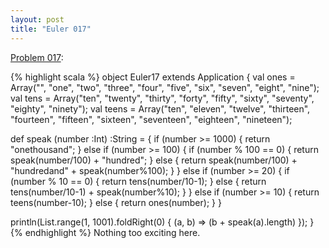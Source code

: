 ```yaml
---
layout: post
title: "Euler 017"
---
```


[Problem 017]\:

{% highlight scala %}
object Euler17 extends Application {
  val ones = Array("", "one", "two", "three", "four",
                   "five", "six", "seven", "eight", "nine");
  val tens = Array("ten", "twenty", "thirty", "forty",
                   "fifty", "sixty", "seventy", "eighty", "ninety");
  val teens = Array("ten", "eleven", "twelve", "thirteen", "fourteen",
                    "fifteen", "sixteen", "seventeen", "eighteen", "nineteen");

  def speak (number :Int) :String = {
    if (number >= 1000) {
      return "onethousand";
    } else if (number >= 100) {
      if (number % 100 == 0) {
        return speak(number/100) + "hundred";
      } else {
        return speak(number/100) + "hundredand" + speak(number%100);
      }
    } else if (number >= 20) {
      if (number % 10 == 0) {
        return tens(number/10-1);
      } else {
        return tens(number/10-1) + speak(number%10);
      }
    } else if (number >= 10) {
      return teens(number-10);
    } else {
      return ones(number);
    }
  }

  println(List.range(1, 1001).foldRight(0) { (a, b) => (b + speak(a).length) });
}
{% endhighlight %}
Nothing too exciting here.



[Problem 017]: http://projecteuler.net/index.php?section=problems&id=17
